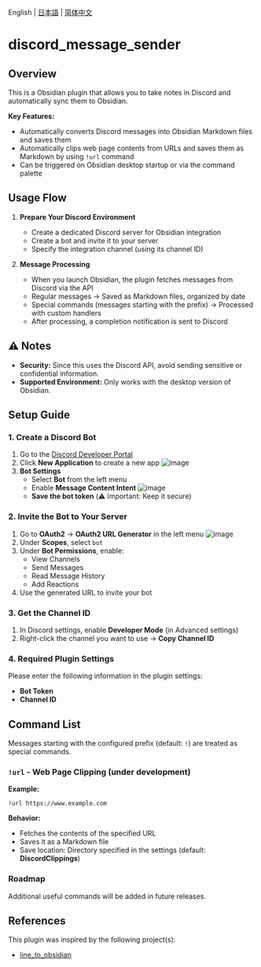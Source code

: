 English | [日本語](.github/README.ja.md) | [简体中文](.github/README.zh-CN.md)

# discord_message_sender

## Overview

This is a Obsidian plugin that allows you to take notes in Discord and automatically sync them to Obsidian.

**Key Features:**
- Automatically converts Discord messages into Obsidian Markdown files and saves them
- Automatically clips web page contents from URLs and saves them as Markdown by using `!url` command
- Can be triggered on Obsidian desktop startup or via the command palette

## Usage Flow

1. **Prepare Your Discord Environment**
   - Create a dedicated Discord server for Obsidian integration
   - Create a bot and invite it to your server
   - Specify the integration channel (using its channel ID)

2. **Message Processing**
   - When you launch Obsidian, the plugin fetches messages from Discord via the API
   - Regular messages → Saved as Markdown files, organized by date
   - Special commands (messages starting with the prefix) → Processed with custom handlers
   - After processing, a completion notification is sent to Discord

## ⚠️ Notes

- **Security:** Since this uses the Discord API, avoid sending sensitive or confidential information.
- **Supported Environment:** Only works with the desktop version of Obsidian.

## Setup Guide

### 1. Create a Discord Bot

1. Go to the [Discord Developer Portal](https://discord.com/developers/applications)
2. Click **New Application** to create a new app
   ![image](https://d1fhrovvkiovx5.cloudfront.net/642c9b33b0d8250e770448b88d78e2c2.png)
3. **Bot Settings**
   - Select **Bot** from the left menu
   - Enable **Message Content Intent**
     ![image](https://d1fhrovvkiovx5.cloudfront.net/d284d81647f3dbf52a040cc7a6aa1362.png)
   - **Save the bot token** (⚠️ Important: Keep it secure)

### 2. Invite the Bot to Your Server

1. Go to **OAuth2** → **OAuth2 URL Generator** in the left menu
   ![image](https://d1fhrovvkiovx5.cloudfront.net/02355b8d6747734b75ae7b9799203132.png)
2. Under **Scopes**, select `bot`
3. Under **Bot Permissions**, enable:
   - View Channels
   - Send Messages
   - Read Message History
   - Add Reactions
4. Use the generated URL to invite your bot

### 3. Get the Channel ID

1. In Discord settings, enable **Developer Mode** (in Advanced settings)
2. Right-click the channel you want to use → **Copy Channel ID**

### 4. Required Plugin Settings

Please enter the following information in the plugin settings:
- **Bot Token**
- **Channel ID**

## Command List

Messages starting with the configured prefix (default: `!`) are treated as special commands.

### `!url` - Web Page Clipping (under development)

**Example:**
```
!url https://www.example.com
```

**Behavior:**
- Fetches the contents of the specified URL
- Saves it as a Markdown file
- Save location: Directory specified in the settings (default: **DiscordClippings**)

### Roadmap

Additional useful commands will be added in future releases.

## References

This plugin was inspired by the following project(s):
- [line_to_obsidian](https://github.com/onikun94/line_to_obsidian)
